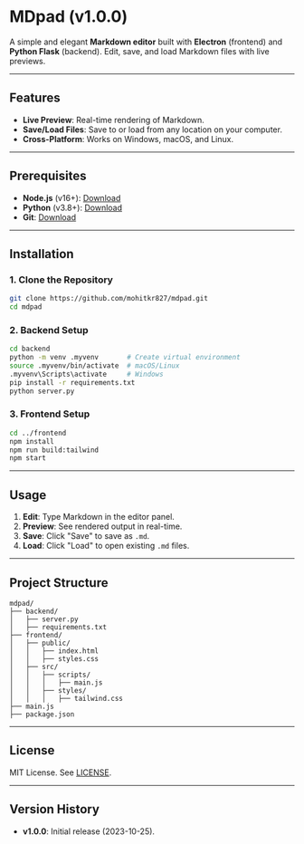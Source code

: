 # MDpad (v1.0.0)

A simple and elegant **Markdown editor** built with **Electron** (frontend) and **Python Flask** (backend). Edit, save, and load Markdown files with live previews.

---

## Features

- **Live Preview**: Real-time rendering of Markdown.
- **Save/Load Files**: Save to or load from any location on your computer.
- **Cross-Platform**: Works on Windows, macOS, and Linux.

---

## Prerequisites

- **Node.js** (v16+): [Download](https://nodejs.org/)
- **Python** (v3.8+): [Download](https://www.python.org/)
- **Git**: [Download](https://git-scm.com/)

---

## Installation

### 1. Clone the Repository
```bash
git clone https://github.com/mohitkr827/mdpad.git
cd mdpad
```

### 2. Backend Setup
```bash
cd backend
python -m venv .myvenv       # Create virtual environment
source .myvenv/bin/activate  # macOS/Linux
.myvenv\Scripts\activate     # Windows
pip install -r requirements.txt
python server.py
```

### 3. Frontend Setup
```bash
cd ../frontend
npm install
npm run build:tailwind
npm start
```

---

## Usage

1. **Edit**: Type Markdown in the editor panel.
2. **Preview**: See rendered output in real-time.
3. **Save**: Click "Save" to save as `.md`.
4. **Load**: Click "Load" to open existing `.md` files.

---

## Project Structure
```
mdpad/
├── backend/
│   ├── server.py
│   ├── requirements.txt
├── frontend/
│   ├── public/
│   │   ├── index.html
│   │   ├── styles.css
│   ├── src/
│   │   ├── scripts/
│   │   │   ├── main.js
│   │   ├── styles/
│   │   │   ├── tailwind.css
├── main.js
├── package.json
```

---

## License
MIT License. See [LICENSE](LICENSE).

---

## Version History
- **v1.0.0**: Initial release (2023-10-25).